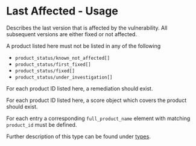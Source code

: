 # Last Affected - Usage

Describes the last version that is affected by the vulnerability.
All subsequent versions are either fixed or not affected.

A product listed here must not be listed in any of the following

* `product_status/known_not_affected[]`
* `product_status/first_fixed[]`
* `product_status/fixed[]`
* `product_status/under_investigation[]`

For each product ID listed here, a remediation should exist.

For each product ID listed here, a score object which covers the product should exist.

For each entry a corresponding `full_product_name` element with matching `product_id` must be defined.

Further description of this type can be found under [types](types/products-usage.en.md).
